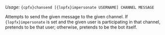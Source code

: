 *Usage:* `{cpfx}chansend [{lopfx}impersonate USERNAME] CHANNEL MESSAGE`

Attempts to send the given message to the given channel. If `{lopfx}impersonate` is set and the given user is participating in that channel, pretends to be that user; otherwise, pretends to be the bot itself.
